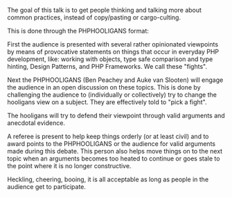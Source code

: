 The goal of this talk is to get people thinking and talking more about common practices, instead of copy/pasting or cargo-culting.

This is done through the PHPHOOLIGANS format: 

First the audience is presented with several rather opinionated viewpoints by means of provocative statements on things that occur in everyday PHP development, like: working with objects, type safe comparison and type hinting, Design Patterns, and PHP Frameworks. We call these "fights".

Next the PHPHOOLIGANS (Ben Peachey and Auke van Slooten) will engage the audience in an open discussion on these topics. This is done by challenging the audience to (individually or collectively) try to change the hooligans view on a subject. They are effectively told to "pick a fight".

The hooligans will try to defend their viewpoint through valid arguments and anecdotal evidence. 

A referee is present to help keep things orderly (or at least civil) and to award points to the PHPHOOLIGANS or the audience for valid arguments made during this debate. This person also helps move things on to the next topic when an arguments becomes too heated to continue or goes stale to the point where it is no longer constructive.

Heckling, cheering, booing, it is all acceptable as long as people in the audience get to participate.
